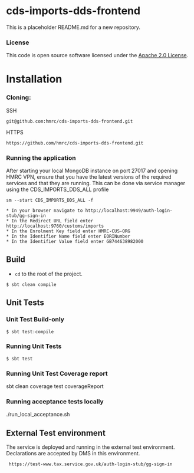 
# cds-imports-dds-frontend

This is a placeholder README.md for a new repository.

### License

This code is open source software licensed under the [Apache 2.0 License]("http://www.apache.org/licenses/LICENSE-2.0.html").

# Installation   

### Cloning:
SSH
```
git@github.com:hmrc/cds-imports-dds-frontend.git
```
HTTPS
```
https://github.com/hmrc/cds-imports-dds-frontend.git
```
### Running the application

After starting your local MongoDB instance on port 27017 and opening HMRC VPN, ensure that you have the latest versions of the required services and that they are running. This can be done via service manager using the CDS_IMPORTS_DDS_ALL profile
```
sm --start CDS_IMPORTS_DDS_ALL -f

* In your browser navigate to http://localhost:9949/auth-login-stub/gg-sign-in
* In the Redirect URL field enter http://localhost:9760/customs/imports
* In the Enrolment Key field enter HMRC-CUS-ORG
* In the Identifier Name field enter EORINumber
* In the Identifier Value field enter GB744638982000
```

## Build

* `cd` to the root of the project.

```shell
$ sbt clean compile
```

## Unit Tests

### Unit Test Build-only

```shell
$ sbt test:compile
```

### Running Unit Tests

```shell
$ sbt test
```

### Running Unit Test Coverage report
sbt clean coverage test coverageReport

### Running acceptance tests locally

 ./run_local_acceptance.sh

## External Test environment
The service is deployed and running in the external test environment.
Declarations are accepted by DMS in this environment.

```
 https://test-www.tax.service.gov.uk/auth-login-stub/gg-sign-in
```
